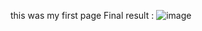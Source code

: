 this was my first page
Final result : 
![image](https://github.com/FranciscoP7/Pizzaria-HTML-CSS/assets/139173765/6e05d6d6-50a0-4861-813e-eb5e407909ce)
